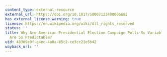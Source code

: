 ```yaml
---
content_type: external-resource
external_url: https://doi.org/10.1017/S0007123400006682
has_external_license_warning: true
license: https://en.wikipedia.org/wiki/All_rights_reserved
status: ''
title: Why Are American Presidential Election Campaign Polls So Variable When Votes
  Are So Predictable?
uid: 48309e0f-e4ec-4a8a-85c2-ce3cc21e5b42
wayback_url: ''
---
```

